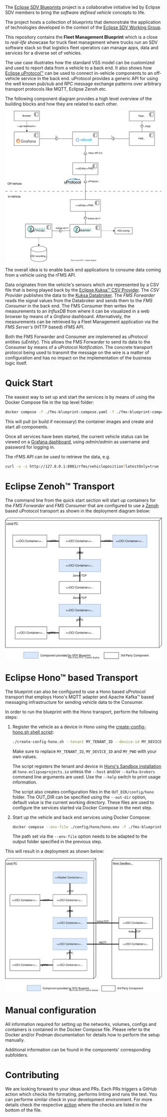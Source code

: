 <!--
SPDX-FileCopyrightText: 2023 Contributors to the Eclipse Foundation

See the NOTICE file(s) distributed with this work for additional
information regarding copyright ownership.

Licensed under the Apache License, Version 2.0 (the "License");
you may not use this file except in compliance with the License.
You may obtain a copy of the License at

     http://www.apache.org/licenses/LICENSE-2.0

Unless required by applicable law or agreed to in writing, software
distributed under the License is distributed on an "AS IS" BASIS,
WITHOUT WARRANTIES OR CONDITIONS OF ANY KIND, either express or implied.
See the License for the specific language governing permissions and
limitations under the License.

SPDX-License-Identifier: Apache-2.0
-->
The [Eclipse SDV Blueprints](https://github.com/eclipse-sdv-blueprints) project is a collaborative initiative
led by Eclipse SDV members to bring the *software defined vehicle* concepts to life.

The project hosts a collection of blueprints that demonstrate the application of technologies developed in
the context of the [Eclipse SDV Working Group](https://sdv.eclipse.org).

This repository contains the **Fleet Management Blueprint** which is a close to *real-life* showcase
for truck fleet management where trucks run an SDV software stack so that logistics fleet operators can
manage apps, data and services for a diverse set of vehicles.

The use case illustrates how the standard VSS model can be customized and used to report data from a vehicle
to a back end. It also shows how [Eclipse uProtocol&trade;](https://eclipse-uprotocol.github.io) can be used to connect in-vehicle components to an off-vehicle service in the back end. uProtocol provides a generic API for using the well known pub/sub and RPC message exchange patterns over arbitrary transport protocols like MQTT, Eclipse Zenoh etc.

The following component diagram provides a high level overview of the building blocks and how they are related to each other.

<img src="img/architecture-uprotocol.drawio.svg">

The overall idea is to enable back end applications to consume data coming from a vehicle using the rFMS API.

Data originates from the vehicle's sensors which are represented by a CSV file that is being played back by the
[Eclipse Kuksa&trade; CSV Provider](https://github.com/eclipse-kuksa/kuksa-csv-provider). The *CSV Provider* publishes
the data to the [Kuksa Databroker](https://github.com/eclipse-kuksa/kuksa-databroker).
The *FMS Forwarder* reads the signal values from the Databroker and sends them to the *FMS Consumer* in the back end. The FMS Consumer then writes the measurements to an *InfluxDB* from where it
can be visualized in a web browser by means of a *Grafana* dashboard. Alternatively, the measurements can be
retrieved by a Fleet Management application via the *FMS Server's* (HTTP based) rFMS API.

Both the FMS Forwarder and Consumer are implemened as uProtocol entities (_uEntity_). This allows the FMS Forwarder to send its data to the Consumer by means of a uProtocol _Notification_. The concrete transport protocol being used to transmit the message on the wire is a matter of configuration and has no impact on the implementation of the business logic itself.

# Quick Start

The easiest way to set up and start the services is by means of using the Docker Compose file in the top level folder:

```sh
docker compose -f ./fms-blueprint-compose.yaml -f ./fms-blueprint-compose-zenoh.yaml up --detach
```

This will pull (or build if necessary) the container images and create and start all components.

Once all services have been started, the current vehicle status can be viewed on a [Grafana dashboard](http://127.0.0.1:3000),
using *admin*/*admin* as username and password for logging in.


The rFMS API can be used to retrieve the data, e.g.

```sh
curl -v -s http://127.0.0.1:8081/rfms/vehicleposition?latestOnly=true | jq
```

# Eclipse Zenoh&trade; Transport

The command line from the quick start section will start up containers for the _FMS Forwarder_ and _FMS Consumer_ that are configured to use a [Zenoh](https://zenoh.io) based uProtocol transport as shown in the deployment diagram below:

<img src="img/architecture-zenoh.drawio.svg">

# Eclipse Hono&trade; based Transport

The blueprint can also be configured to use a Hono based uProtocol transport that employs Hono's MQTT adapter
and Apache Kafka&trade; based messaging infrastructure for sending vehicle data to the Consumer.

In order to run the blueprint with the Hono transport, perform the following steps:

1. Register the vehicle as a device in Hono using the [create-config-hono.sh shell script](./create-config-hono.sh):

   ```sh
   ./create-config-hono.sh --tenant MY_TENANT_ID --device-id MY_DEVICE_ID --device-pwd MY_PWD --provision
   ```

   Make sure to replace `MY_TENANT_ID`, `MY_DEVICE_ID` and `MY_PWD` with your own values.

   The script registers the tenant and device in [Hono's Sandbox installation](https://eclipse.dev/hono/sandbox/) at `hono.eclipseprojects.io` unless the
   `--host` and/or `--kafka-brokers` command line arguments are used. Use the `--help` switch to print usage information.

   The script also creates configuration files in the `OUT_DIR/config/hono` folder. The OUT_DIR can be specified using
   the `--out-dir` option, default value is the current working directory. These files are used to configure the services
   started via Docker Compose in the next step.

2. Start up the vehicle and back end services using Docker Compose:

   ```sh
   docker compose --env-file ./config/hono/hono.env -f ./fms-blueprint-compose.yaml -f ./fms-blueprint-compose-hono.yaml up --detach
   ```

   The path set via the `--env-file` option needs to be adapted to the output folder specified in the previous step.

This will result in a deployment as shown below:

<img src="img/architecture-hono.drawio.svg">

# Manual configuration

All information required for setting up the networks, volumes, configs and containers is contained in the
Docker Compose file. Please refer to the Docker and/or Podman documentation for details how to perform the
setup manually.

Additional information can be found in the components' corresponding subfolders.

# Contributing

We are looking forward to your ideas and PRs. Each PRs triggers a GitHub action which checks the formating, performs
linting and runs the test. You can performe similar check in your development environment. For more details check the
respective [action](.github/workflows/lint_source_code.yaml) where the checks are listed in the bottom of the file.
